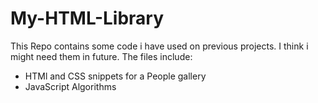 # My-HTML-Library

This Repo contains some code i have used on previous projects. I think i might need them in future.
The files include:
- HTMl and CSS snippets for a People gallery
- JavaScript Algorithms
